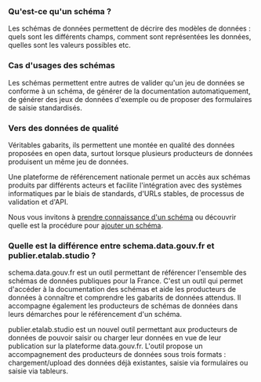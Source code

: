 <br />

### Qu'est-ce qu'un schéma ?
Les schémas de données permettent de décrire des modèles de données : quels sont les différents champs, comment sont représentées les données, quelles sont les valeurs possibles etc.

### Cas d'usages des schémas
Les schémas permettent entre autres de valider qu'un jeu de données se conforme à un schéma, de générer de la documentation automatiquement, de générer des jeux de données d'exemple ou de proposer des formulaires de saisie standardisés.

### Vers des données de qualité
Véritables gabarits, ils permettent une montée en qualité des données proposées en open data, surtout lorsque plusieurs producteurs de données produisent un même jeu de données.

Une plateforme de référencement nationale permet un accès aux schémas produits par différents acteurs et facilite l'intégration avec des systèmes informatiques par le biais de standards, d'URLs stables, de processus de validation et d'API.

Nous vous invitons à [prendre connaissance d'un schéma](/etalab/schema-irve/latest.html) ou découvrir quelle est la procédure pour [ajouter un schéma](contribuer.md).

### Quelle est la différence entre schema.data.gouv.fr et publier.etalab.studio ?

schema.data.gouv.fr est un outil permettant de référencer l'ensemble des schémas de données publiques pour la France. C'est un outil qui permet d'accéder à la documentation des schémas et aide les producteurs de données à connaître et comprendre les gabarits de données attendus. Il accompagne également les producteurs de schémas de données dans leurs démarches pour le référencement d'un schéma.

publier.etalab.studio est un nouvel outil permettant aux producteurs de données de pouvoir saisir ou charger leur données en vue de leur publication sur la plateforme data.gouv.fr. L'outil propose un accompagnement des producteurs de données sous trois formats : chargement/upload des données déjà existantes, saisie via formulaires ou saisie via tableurs.
